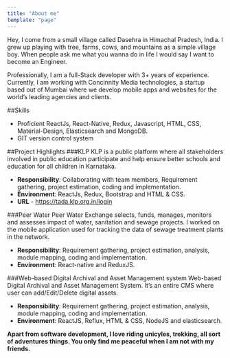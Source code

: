 ```yaml
---
title: "About me"
template: "page"
---
```


Hey, I come from a small village called Dasehra in Himachal Pradesh, India. I grew up playing with tree, farms, cows, and mountains as a simple village boy. When people ask me what you wanna do in life I would say I want to become an Engineer.

Professionally, I am a full-Stack developer with 3+ years of experience. Currently, I am working with Concinnity Media technologies, a startup based out of Mumbai where we develop mobile apps and websites for the world’s leading agencies and clients.

##Skills
- Proficient ReactJs, React-Native, Redux, Javascript, HTML, CSS, Material-Design, Elasticsearch and MongoDB.
- GIT version control system

##Project Highlights
###KLP
KLP is a public platform where all stakeholders involved in public education
participate and help ensure better schools and education for all children in
Karnataka.
- **Responsibility**: Collaborating with team members, Requirement gathering, project estimation, coding and implementation.
- **Environment**: ReactJs, Redux, Bootstrap and HTML & CSS.
- **URL** - https://tada.klp.org.in/login

###Peer Water
Peer Water Exchange selects, funds, manages, monitors and assesses impact
of water, sanitation and sewage projects. I worked on the mobile application used for
tracking the data of sewage treatment plants in the network.
- **Responsibility**: Requirement gathering, project estimation, analysis, module mapping, coding and implementation.
- **Environment**: React-native and ReduxJS.

###Web-based Digital Archival and Asset Management system
Web-based Digital Archival and Asset Management System. It’s an entire
CMS where user can add/Edit/Delete digital assets.
- **Responsibility**: Requirement gathering, project estimation, analysis, module mapping, coding and implementation.
- **Environment**: ReactJS, Reflux, HTML & CSS, NodeJS and elasticsearch.

**Apart from software development, I love riding unicyles, trekking, all sort of adventures things. You only find me peaceful when I am not with my friends.**